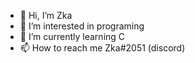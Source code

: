 - 👋 Hi, I’m Zka
- 👀 I’m interested in programing
- 🌱 I’m currently learning C
- 📫 How to reach me Zka#2051 (discord)

<!---
ZikaTerror/ZikaTerror is a ✨ special ✨ repository because its `README.md` (this file) appears on your GitHub profile.
You can click the Preview link to take a look at your changes.
--->
